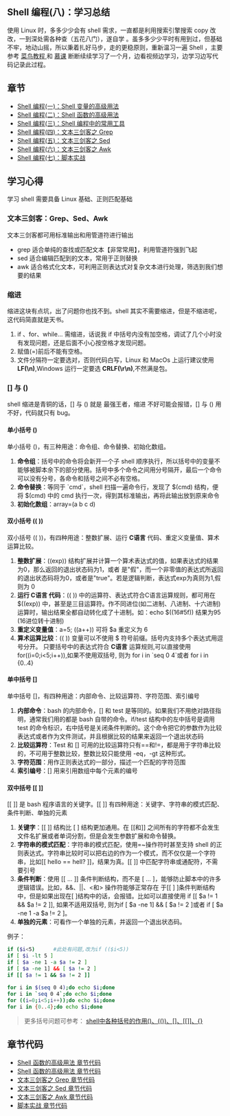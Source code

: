 ## Shell 编程(八)：学习总结
使用 Linux 时，多多少少会有 shell 需求，一直都是利用搜索引擎搜索 copy 改改，一到深处需各种查（五花八门），遂自学 。虽多多少少平时有用到过，但基础不牢，地动山摇，所以秉着扎好马步，走的更稳原则，重新温习一遍 Shell ，主要参考 [菜鸟教程 ](https://www.runoob.com/linux/linux-shell.html) 和 [慕课](https://coding.imooc.com/class/314.html) 断断续续学习了一个月，边看视频边学习，边学习边写代码记录此过程。
## 章节
- [Shell 编程(一)：Shell 变量的高级用法	](https://www.it927.com/article/50/shell-programming-1-advanced-usage-of-shell-variables)
- [ Shell 编程(二)：Shell 函数的高级用法 ](https://www.it927.com/article/51/shell-programming-2-advanced-usage-of-shell-variables)
- [ Shell 编程(三)：Shell 编程中的常用工具	](https://www.it927.com/article/52/shell-programming-3-common-tools-in-shell-programming)
- [ Shell 编程(四)：文本三剑客之 Grep	](https://www.it927.com/article/53/shell-programming-4-text-grep-of-the-three-musketeers)
- [ Shell 编程(五)：文本三剑客之 Sed	](https://www.it927.com/article/68/shell-programming-5-the-sed-of-the-text-three-musketeers)
- [ Shell 编程(六)：文本三剑客之 Awk](https://www.it927.com/article/69/shell-programming-6-text-awk-of-the-three-musketeerss)
- [ Shell 编程(七)：脚本实战](https://www.it927.com/article/70/shell-programming-7-script-practice)

## 学习心得
学习 shell 需要具备 Linux 基础、正则匹配基础
### 文本三剑客：Grep、Sed、Awk
文本三剑客都可用标准输出和用管道符进行输出
- grep 适合单纯的查找或匹配文本【非常常用】，利用管道符强到飞起
- sed 适合编辑匹配到的文本，常用于正则替换
- awk 适合格式化文本，可利用正则表达式对复杂文本进行处理，筛选到我们想要的结果

### 缩进
缩进这块有点坑，出了问题你也找不到。shell 其实不需要缩进，但是不缩进呢，这代码简直就是天书。

1. if 、for、while... 需缩进，话说我 if 中括号内没有加空格，调试了几个小时没有发现问题，还是后面不小心按空格才发现问题。
2. 赋值(=)前后不能有空格。
3. 文件分隔符一定要选对，否则代码白写，Linux 和 MacOs 上运行建议使用 **LF(\n)**,Windows 运行一定要选 **CRLF(\r\n)**,不然满是包。


### [] 与 ()
shell 缩进是青铜的话，[] 与 () 就是 最强王者，缩进 不好可能会报错，[] 与 () 用不好，代码就只有 bug。
#### 单小括号 ()
单小括号 ()，有三种用途：命令组、命令替换、初始化数组。
1. **命令组**：括号中的命令将会新开一个子 shell 顺序执行，所以括号中的变量不能够被脚本余下的部分使用。括号中多个命令之间用分号隔开，最后一个命令可以没有分号，各命令和括号之间不必有空格。
2. **命令替换**：等同于 \`cmd\`，shell 扫描一遍命令行，发现了 $(cmd) 结构，便将 $(cmd) 中的 cmd 执行一次，得到其标准输出，再将此输出放到原来命令
3. **初始化数组**：array=(a b c d)

#### 双小括号 (( ))
双小括号 (( ))，有四种用途：整数扩展、运行 **C语言** 代码、重定义变量值、算术运算比较。
1. **整数扩展**：((exp)) 结构扩展并计算一个算术表达式的值，如果表达式的结果为0，那么返回的退出状态码为1，或者 是"假"，而一个非零值的表达式所返回的退出状态码将为0，或者是"true"。若是逻辑判断，表达式exp为真则为1,假则为 0
2. **运行 C语言 代码**：(( )) 中的运算符、表达式符合C语言运算规则，都可用在 $((exp)) 中，甚至是三目运算符。作不同进位(如二进制、八进制、十六进制)运算时，输出结果全都自动转化成了十进制。如：echo $((16#5f)) 结果为95 (16进位转十进制)
3. **重定义变量值**：a=5; ((a++)) 可将 $a 重定义为 6
4. **算术运算比较**：(( )) 变量可以不使用 $ 符号前缀。括号内支持多个表达式用逗号分开。 只要括号中的表达式符合 **C语言** 运算规则,可以直接使用 for((i=0;i<5;i++)),如果不使用双括号, 则为 for i in \`seq 0 4\`或者 for i in {0..4}

#### 单中括号 []
单中括号 []，有四种用途：内部命令、比较运算符、字符范围、索引编号
1. **内部命令**：bash 的内部命令，[] 和 test 是等同的。如果我们不用绝对路径指明，通常我们用的都是 bash 自带的命令。if/test 结构中的左中括号是调用 test 的命令标识，右中括号是关闭条件判断的。这个命令把它的参数作为比较表达式或者作为文件测试，并且根据比较的结果来返回一个退出状态码
2. **比较运算符**：Test 和 [] 可用的比较运算符只有==和!=，都是用于字符串比较的，不可用于整数比较，整数比较只能使用 -eq，-gt 这种形式。
3. **字符范围**：用作正则表达式的一部分，描述一个匹配的字符范围
4. **索引编号**：[] 用来引用数组中每个元素的编号

#### 双中括号 [[ ]]
[[ ]] 是 bash 程序语言的关键字。[[ ]] 有四种用途：关键字、字符串的模式匹配、条件判断、单独的元素
1. **关键字**：[[ ]] 结构比 [ ] 结构更加通用。在 [[和]] 之间所有的字符都不会发生文件名扩展或者单词分割，但是会发生参数扩展和命令替换。
2. **字符串的模式匹配**：字符串的模式匹配，使用=~操作符时甚至支持 shell 的正则表达式。字符串比较时可以把右边的作为一个模式，而不仅仅是一个字符串，比如[[ hello == hell? ]]，结果为真。[[ ]] 中匹配字符串或通配符，不需要引号
3. **条件判断**：使用 [[ ... ]] 条件判断结构，而不是 [ ... ]，能够防止脚本中的许多逻辑错误。比如，&&、||、<和> 操作符能够正常存在 于[[ ] ]条件判断结构中，但是如果出现在[ ]结构中的话，会报错。比如可以直接使用 if [[ $a != 1 && $a != 2 ]], 如果不适用双括号, 则为if [ $a -ne 1] && [ $a != 2 ]或者 if [ $a -ne 1 -a $a != 2 ]。
4. **单独的元素**：可看作一个单独的元素，并返回一个退出状态码。

例子：
```bash
if ($i<5)      #此处有问题,改为if (($i<5))
if [ $i -lt 5 ]  
if [ $a -ne 1 -a $a != 2 ]  
if [ $a -ne 1] && [ $a != 2 ]  
if [[ $a != 1 && $a != 2 ]]  
   
for i in $(seq 0 4);do echo $i;done  
for i in `seq 0 4`;do echo $i;done  
for ((i=0;i<5;i++));do echo $i;done  
for i in {0..4};do echo $i;done  
```

> 更多括号问题可参考： [shell中各种括号的作用()、(())、[]、[[]]、{}](https://blog.csdn.net/taiyang1987912/article/details/39551385)

## 章节代码
- [Shell 函数的高级用法 章节代码 ](https://github.com/cxbdasheng/learn-shell/tree/main/advanced-usage-of-variables)
- [Shell 函数的高级用法 章节代码](https://github.com/cxbdasheng/learn-shell/tree/main/advanced-usage-of-function)
- [文本三剑客之 Grep 章节代码](https://github.com/cxbdasheng/learn-shell/tree/main/grep)
- [文本三剑客之 Sed 章节代码](https://github.com/cxbdasheng/learn-shell/tree/main/sed)
- [文本三剑客之 Awk 章节代码](https://github.com/cxbdasheng/learn-shell/tree/main/awk)
- [脚本实战 章节代码](https://github.com/cxbdasheng/learn-shell/tree/main/best-practices)